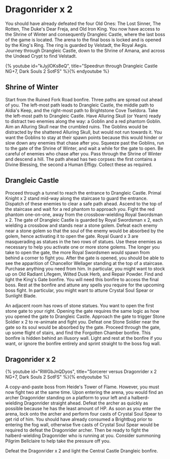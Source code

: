 # Dragonrider x 2

You should have already defeated the four Old Ones: The Lost Sinner, The Rotten,
The Duke's Dear Freja, and Old Iron King. You now have access to the Shrine of
Winter and consequently Drangleic Castle, where the last boss of the game is
located. The arena to the final boss is locked and is opened by the King's Ring.
The ring is guarded by Velstadt, the Royal Aegis. Journey through Drangleic
Castle, down to the Shrine of Amana, and across the Undead Crypt to find
Velstadt.

{% youtube id="kJyjlOKs8eQ", title="Speedrun through Drangleic Castle NG+7, Dark Souls 2 SotFS" %}{% endyoutube %}

## Shrine of Winter

Start from the Ruined Fork Road bonfire. Three paths are spread out ahead of
you. The left-most path leads to Drangleic Castle, the middle path to Aldia's
Keep, and the right-most path to Brightstone Cove Tseldora. Take the left-most
path to Drangleic Castle. Have Alluring Skull (or Yearn) ready to distract two
enemies along the way: a Goblin and a red phantom Goblin. Aim an Alluring Skull
near the crumbled ruins. The Goblins would be distracted by the shattered
Alluring Skull, but would not run towards it. You want the Goblins to stay at
their spawn points because this would hinder or slow down any enemies that chase
after you. Squeeze past the Goblins, run to the gate of the Shrine of Winter,
and wait a while for the gate to open. Be careful of enemies who chase after
you. Pass through the Shrine of Winter and descend a hill. The path ahead has
two corpses: the first contains a Divine Blessing, the second a Human Effigy.
Collect these as required.

## Drangleic Castle

Proceed through a tunnel to reach the entrance to Drangleic Castle. Primal
Knight x 2 stand mid-way along the staircase to guard the entrance. Dispatch of
these enemies to clear a safe path ahead. Ascend to the top of the staircase and
wait for a red phantom to approach you. Fight the red phantom one-on-one, away
from the crossbow-wielding Royal Swordsman x 2. The gate of Drangleic Castle is
guarded by Royal Swordsman x 2, each wielding a crossbow and stands near a stone
golem. Defeat each enemy near a stone golem so that the soul of the enemy would
be absorbed by the golem, hence activating it to open the gate. Royal Guard x 3
are masquerading as statues in the two rows of statues. Use these enemies as
necessary to help you activate one or more stone golems. The longer you take to
open the gate, the more Royal Swordsmen would spawn from behind a corner to
fight you. After the gate is opened, you should be able to see the apparition of
Chancellor Wellager standing at the top of a staircase. Purchase anything you
need from him. In particular, you might want to stock up on Old Radiant Lifegem,
Wilted Dusk Herb, and Repair Powder. Find and light the King's Gate bonfire. You
will need this bonfire to access the final boss. Rest at the bonfire and attune
any spells you require for the upcoming boss fight. In particular, you might
want to attune Crystal Soul Spear or Sunlight Blade.

An adjacent room has rows of stone statues. You want to open the first stone
gate to your right. Opening the gate requires the same logic as how you opened
the gate to Drangleic Castle. Approach the gate to trigger Stone Soldier x 2 to
re-animate and fight you. Defeat one Stone Soldier near the gate so its soul
would be absorbed by the gate. Proceed through the gate, up some flight of
stairs, and find the Forgotten Chamber bonfire. This bonfire is hidden behind an
illusory wall. Light and rest at the bonfire if you want, or ignore the bonfire
entirely and sprint straight to the boss fog wall.

## Dragonrider x 2

{% youtube id="RWGbJnQDyos", title="Sorcerer versus Dragonrider x 2 NG+7, Dark Souls 2 SotFS" %}{% endyoutube %}

A copy-and-paste boss from Heide's Tower of Flame. However, you must now fight
two at the same time. Upon entering the arena, you would find an archer
Dragonrider standing on a platform to your left and a halberd-wielding
Dragonrider straight ahead. Defeat the archer as quickly as possible because he
has the least amount of HP. As soon as you enter the arena, lock onto the archer
and perform four casts of Crystal Soul Spear to get rid of him. You should have
already consumed a Brightbug prior to entering the fog wall, otherwise five
casts of Crystal Soul Spear would be required to defeat the Dragonrider archer.
Then be ready to fight the halberd-wielding Dragonrider who is running at you.
Consider summoning Pilgrim Bellclaire to help take the pressure off you.

Defeat the Dragonrider x 2 and light the Central Castle Drangleic bonfire.
